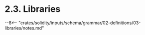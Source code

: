 <!-- This file is generated automatically by infrastructure scripts. Please don't edit by hand. -->

# 2.3. Libraries

--8<-- "crates/solidity/inputs/schema/grammar/02-definitions/03-libraries/notes.md"
